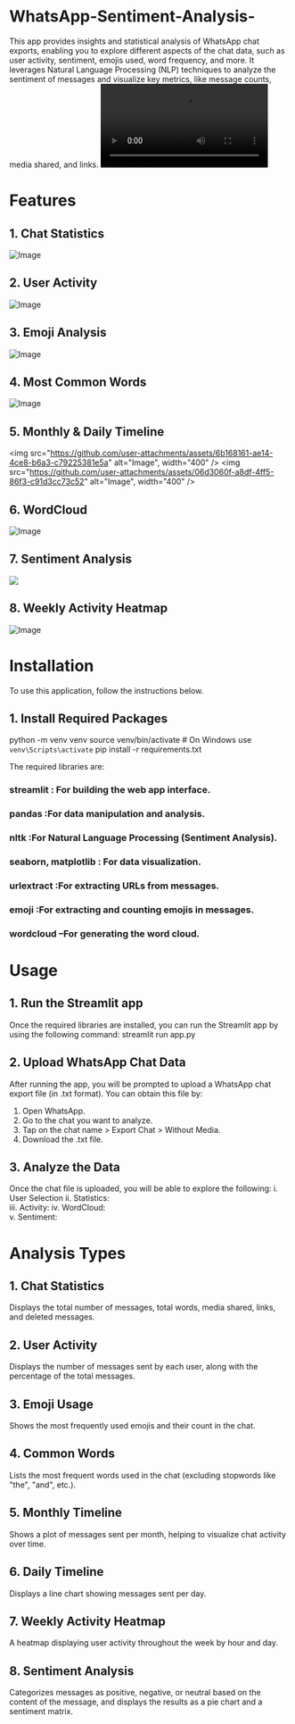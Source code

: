 # WhatsApp-Sentiment-Analysis-
This app provides insights and statistical analysis of WhatsApp chat exports, enabling you to explore different aspects of the chat data, such as user activity, sentiment, emojis used, word frequency, and more. It leverages Natural Language Processing (NLP) techniques to analyze the sentiment of messages and visualize key metrics, like message counts, media shared, and links.
<video src="https://github.com/user-attachments/assets/0d43f59d-1ebf-47d8-95fe-354fd3b3e30e" controls width="300"></video>

# Features
##  1. Chat Statistics
<img src="https://github.com/user-attachments/assets/7a4c7c18-de1c-44b1-8a33-4fac6b62960e" alt="Image"  />

##  2. User Activity
<img src="https://github.com/user-attachments/assets/3de46fe9-4d65-4b4d-a838-1bbcc28ea8b7" alt="Image"  />

##  3. Emoji Analysis
<img src="https://github.com/user-attachments/assets/e3fc0e4c-11ba-47e2-a17b-a73619ad7314" alt="Image"  />

##  4. Most Common Words
<img src="https://github.com/user-attachments/assets/d6e606a0-fb45-485e-b4bc-9aeff8e78e64" alt="Image"  />

##  5. Monthly & Daily Timeline
<img src="https://github.com/user-attachments/assets/6b168161-ae14-4ce8-b6a3-c79225381e5a" alt="Image", width="400"  />
<img src="https://github.com/user-attachments/assets/06d3060f-a8df-4ff5-86f3-c91d3cc73c52" alt="Image", width="400"  />

##  6. WordCloud
<img src="https://github.com/user-attachments/assets/17c53bd4-f98e-4e03-9e9b-827775721628" alt="Image"  />

##  7. Sentiment Analysis
<img src="https://github.com/user-attachments/assets/a0b827e3-cb5e-4df7-99cb-c2d68e7ed8d8"  />

##  8. Weekly Activity Heatmap
<img src="https://github.com/user-attachments/assets/c76db211-eb8a-4a39-a8b7-514f63c52b80" alt="Image"  />
 
     
# Installation
To use this application, follow the instructions below.
## 1. Install Required Packages
python -m venv venv
source venv/bin/activate  # On Windows use `venv\Scripts\activate`
pip install -r requirements.txt

The required libraries are:

### streamlit : For building the web app interface.
### pandas :For data manipulation and analysis.
### nltk :For Natural Language Processing (Sentiment Analysis).
### seaborn, matplotlib :  For data visualization.
### urlextract :For extracting URLs from messages.
### emoji :For extracting and counting emojis in messages.
### wordcloud –For generating the word cloud.
  
# Usage
## 1. Run the Streamlit app
  Once the required libraries are installed, you can run the Streamlit app by using the following command:
  streamlit run app.py
## 2. Upload WhatsApp Chat Data
  After running the app, you will be prompted to upload a WhatsApp chat export file (in .txt format). You can obtain this file by:

 1. Open WhatsApp.
 2. Go to the chat you want to analyze.
 3. Tap on the chat name > Export Chat > Without Media.
 4. Download the .txt file.
## 3. Analyze the Data
Once the chat file is uploaded, you will be able to explore the following:
    i. User Selection
   ii. Statistics:  
   iii. Activity: 
   iv. WordCloud:  
   v. Sentiment:  
# Analysis Types
## 1. Chat Statistics
  Displays the total number of messages, total words, media shared, links, and deleted messages.
## 2. User Activity
  Displays the number of messages sent by each user, along with the percentage of the total messages.
## 3. Emoji Usage
  Shows the most frequently used emojis and their count in the chat.

##  4. Common Words
  Lists the most frequent words used in the chat (excluding stopwords like "the", "and", etc.).

## 5. Monthly Timeline
  Shows a plot of messages sent per month, helping to visualize chat activity over time.

## 6. Daily Timeline
  Displays a line chart showing messages sent per day.

## 7. Weekly Activity Heatmap
  A heatmap displaying user activity throughout the week by hour and day.

## 8. Sentiment Analysis
  Categorizes messages as positive, negative, or neutral based on the content of the message, and displays the results as a pie chart and a sentiment matrix.
 



